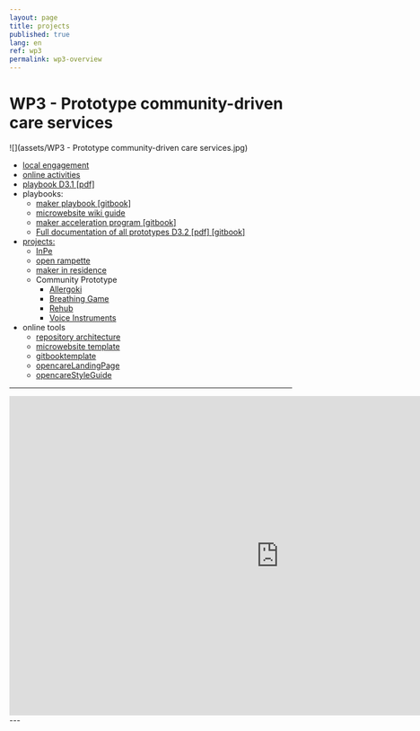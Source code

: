 ```yaml
---
layout: page
title: projects
published: true
lang: en
ref: wp3
permalink: wp3-overview
---
```


# WP3 - Prototype community-driven care services

![](assets/WP3 - Prototype community-driven care services.jpg)

- [local engagement](http://wemake.cc/opencare/)
- [online activities](http://wemake.cc/opencare/)
- [playbook D3.1 [pdf]](https://github.com/opencarecc/opencareProjectDeliverables/blob/master/WP3/D3.1_Co-design_guide.pdf)
- playbooks:
  - [ maker playbook [gitbook]](http://makerplaybook.opencare.cc/)
  - [ microwebsite wiki guide](https://github.com/opencarecc/MicroWebsiteTemplate/wiki)
  - [maker acceleration program [gitbook] ](https://wemakecc.gitbooks.io/makeraccelerationprogram_v0_2/content/)
  - [ Full documentation of all prototypes D3.2 [pdf] ](https://github.com/opencarecc/opencareProjectDeliverables/blob/master/WP3/D3.2_Full%20documentation%20of%20all%20prototypes.pdf)[ [gitbook]](https://wemakecc.gitbooks.io/d3-2-full-documentation-of-all-prototypes/content/)
- [projects:](/projects)
  - [InPe](http://inpe.opencare.cc/)
  - [open rampette](http://rampette.opencare.cc/)
  - [maker in residence](/makerinresidence)
  - Community Prototype
    - [Allergoki](http://allergoki.opencare.cc/)
    - [Breathing Game](http://breathinggames.opencare.cc/)
    - [Rehub](http://rehub.opencare.cc/)
    - [Voice Instruments](http://voiceinstruments.opencare.cc/)
- online tools
  - [repository architecture](https://wemakecc.gitbooks.io/d3-2-full-documentation-of-all-prototypes/content/chapter-1/content-architecture.html)
  - [microwebsite template](https://github.com/opencarecc/MicroWebsiteTemplate)
  - [gitbooktemplate](https://github.com/WeMakecc/gitbook-template)
  - [opencareLandingPage](https://github.com/opencarecc/opencareLandingPage)
  - [opencareStyleGuide](https://github.com/opencarecc/opencareStyleGuide)

--- 
<iframe src="https://docs.google.com/presentation/d/e/2PACX-1vSilKIVbDFkhDtWI5XdlQFfMZO196w6Em7pSUoyBJmLTYCccdLK6s7DjB7oBby_ZwSITqtbx4LPhozt/embed?start=false&loop=true&delayms=3000" frameborder="0" width="960" height="569" allowfullscreen="true" mozallowfullscreen="true" webkitallowfullscreen="true"></iframe>
---
